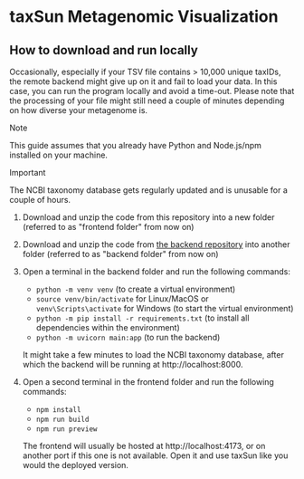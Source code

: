 # taxSun Metagenomic Visualization

## How to download and run locally

Occasionally, especially if your TSV file contains > 10,000 unique taxIDs, the remote backend might give up on it and fail to load your data. In this case, you can run the program locally and avoid a time-out. Please note that the processing of your file might still need a couple of minutes depending on how diverse your metagenome is.

> [!NOTE]
> This guide assumes that you already have Python and Node.js/npm installed on your machine.

> [!IMPORTANT]
> The NCBI taxonomy database gets regularly updated and is unusable for a couple of hours.

1. Download and unzip the code from this repository into a new folder (referred to as "frontend folder" from now on)
2. Download and unzip the code from [the backend repository](https://github.com/aralids/taxSun-fastAPI-backend) into another folder (referred to as "backend folder" from now on)

3. Open a terminal in the backend folder and run the following commands:
   - `python -m venv venv` (to create a virtual environment)
   - `source venv/bin/activate` for Linux/MacOS or `venv\Scripts\activate` for Windows (to start the virtual environment)
   - `python -m pip install -r requirements.txt` (to install all dependencies within the environment)
   - `python -m uvicorn main:app` (to run the backend)
   
   It might take a few minutes to load the NCBI taxonomy database, after which the backend will be running at http://localhost:8000.

4. Open a second terminal in the frontend folder and run the following commands:
   - `npm install`
   - `npm run build`
   - `npm run preview`
     
   The frontend will usually be hosted at http://localhost:4173, or on another port if this one is not available. Open it and use taxSun like you would the deployed version.
